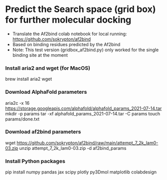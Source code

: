 # Predict the Search space (grid box) for further molecular docking

- Translate the Af2bind colab notebook for local running: https://github.com/sokrypton/af2bind
- Based on binding residues predicted by the Af2bind
- Note: This test version (gridbox_af2bind.py) only worked for the single binding site at the moment






### Install aria2 and wget (for MacOS)
brew install aria2 wget

### Download AlphaFold parameters
aria2c -x 16 https://storage.googleapis.com/alphafold/alphafold_params_2021-07-14.tar
mkdir -p params
tar -xf alphafold_params_2021-07-14.tar -C params
touch params/done.txt

### Download af2bind parameters
wget https://github.com/sokrypton/af2bind/raw/main/attempt_7_2k_lam0-03.zip
unzip attempt_7_2k_lam0-03.zip -d af2bind_params

### Install Python packages
pip install numpy pandas jax scipy plotly py3Dmol matplotlib colabdesign
